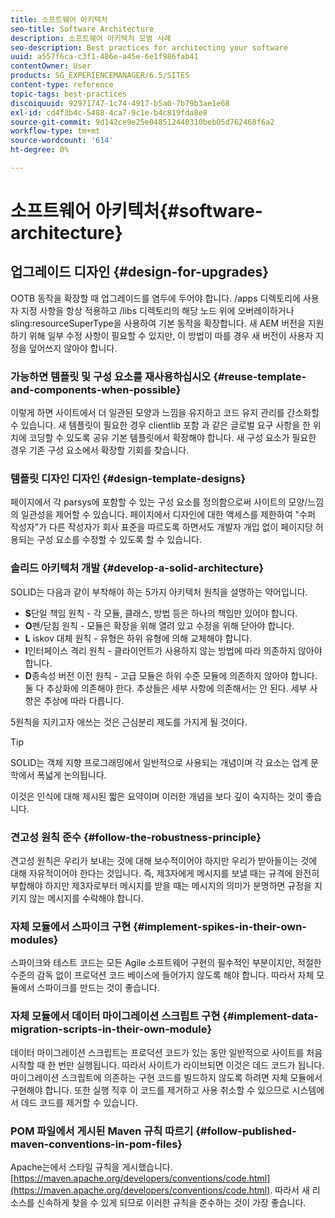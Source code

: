 ```yaml
---
title: 소프트웨어 아키텍처
seo-title: Software Architecture
description: 소프트웨어 아키텍처 모범 사례
seo-description: Best practices for architecting your software
uuid: a557f6ca-c3f1-486e-a45e-6e1f986fab41
contentOwner: User
products: SG_EXPERIENCEMANAGER/6.5/SITES
content-type: reference
topic-tags: best-practices
discoiquuid: 92971747-1c74-4917-b5a0-7b79b3ae1e68
exl-id: cd4f3b4c-5488-4ca7-9c1e-b4c819fda8e8
source-git-commit: 9d142ce9e25e048512440310beb05d762468f6a2
workflow-type: tm+mt
source-wordcount: '614'
ht-degree: 0%

---
```


# 소프트웨어 아키텍처{#software-architecture}

## 업그레이드 디자인 {#design-for-upgrades}

OOTB 동작을 확장할 때 업그레이드를 염두에 두어야 합니다. /apps 디렉토리에 사용자 지정 사항을 항상 적용하고 /libs 디렉토리의 해당 노드 위에 오버레이하거나 sling:resourceSuperType을 사용하여 기본 동작을 확장합니다. 새 AEM 버전을 지원하기 위해 일부 수정 사항이 필요할 수 있지만, 이 방법이 따를 경우 새 버전이 사용자 지정을 덮어쓰지 않아야 합니다.

### 가능하면 템플릿 및 구성 요소를 재사용하십시오 {#reuse-template-and-components-when-possible}

이렇게 하면 사이트에서 더 일관된 모양과 느낌을 유지하고 코드 유지 관리를 간소화할 수 있습니다. 새 템플릿이 필요한 경우 clientlib 포함 과 같은 글로벌 요구 사항을 한 위치에 코딩할 수 있도록 공유 기본 템플릿에서 확장해야 합니다. 새 구성 요소가 필요한 경우 기존 구성 요소에서 확장할 기회를 찾습니다.

### 템플릿 디자인 디자인 {#design-template-designs}

페이지에서 각 parsys에 포함할 수 있는 구성 요소를 정의함으로써 사이트의 모양/느낌의 일관성을 제어할 수 있습니다. 페이지에서 디자인에 대한 액세스를 제한하여 &quot;수퍼 작성자&quot;가 다른 작성자가 회사 표준을 따르도록 하면서도 개발자 개입 없이 페이지당 허용되는 구성 요소를 수정할 수 있도록 할 수 있습니다.

### 솔리드 아키텍처 개발 {#develop-a-solid-architecture}

SOLID는 다음과 같이 부착해야 하는 5가지 아키텍처 원칙을 설명하는 약어입니다.

* **S**&#x200B;단일 책임 원칙 - 각 모듈, 클래스, 방법 등은 하나의 책임만 있어야 합니다.
* **O**&#x200B;펜/닫힘 원칙 - 모듈은 확장을 위해 열려 있고 수정을 위해 닫아야 합니다.
* **L** iskov 대체 원칙 - 유형은 하위 유형에 의해 교체해야 합니다.
* **I**&#x200B;인터페이스 격리 원칙 - 클라이언트가 사용하지 않는 방법에 따라 의존하지 않아야 합니다.
* **D**&#x200B;종속성 버전 이전 원칙 - 고급 모듈은 하위 수준 모듈에 의존하지 않아야 합니다. 둘 다 추상화에 의존해야 한다. 추상들은 세부 사항에 의존해서는 안 된다. 세부 사항은 추상에 따라 다릅니다.

5원칙을 지키고자 애쓰는 것은 근심분리 제도를 가지게 될 것이다.

>[!TIP]
>
>SOLID는 객체 지향 프로그래밍에서 일반적으로 사용되는 개념이며 각 요소는 업계 문학에서 폭넓게 논의됩니다.
>
>이것은 인식에 대해 제시된 짧은 요약이며 이러한 개념을 보다 깊이 숙지하는 것이 좋습니다.

### 견고성 원칙 준수 {#follow-the-robustness-principle}

견고성 원칙은 우리가 보내는 것에 대해 보수적이어야 하지만 우리가 받아들이는 것에 대해 자유적이어야 한다는 것입니다. 즉, 제3자에게 메시지를 보낼 때는 규격에 완전히 부합해야 하지만 제3자로부터 메시지를 받을 때는 메시지의 의미가 분명하면 규정을 지키지 않는 메시지를 수락해야 합니다.

### 자체 모듈에서 스파이크 구현 {#implement-spikes-in-their-own-modules}

스파이크와 테스트 코드는 모든 Agile 소프트웨어 구현의 필수적인 부분이지만, 적절한 수준의 감독 없이 프로덕션 코드 베이스에 들어가지 않도록 해야 합니다. 따라서 자체 모듈에서 스파이크를 만드는 것이 좋습니다.

### 자체 모듈에서 데이터 마이그레이션 스크립트 구현 {#implement-data-migration-scripts-in-their-own-module}

데이터 마이그레이션 스크립트는 프로덕션 코드가 있는 동안 일반적으로 사이트를 처음 시작할 때 한 번만 실행됩니다. 따라서 사이트가 라이브되면 이것은 데드 코드가 됩니다. 마이그레이션 스크립트에 의존하는 구현 코드를 빌드하지 않도록 하려면 자체 모듈에서 구현해야 합니다. 또한 실행 직후 이 코드를 제거하고 사용 취소할 수 있으므로 시스템에서 데드 코드를 제거할 수 있습니다.

### POM 파일에서 게시된 Maven 규칙 따르기 {#follow-published-maven-conventions-in-pom-files}

Apache는에서 스타일 규칙을 게시했습니다. [https://maven.apache.org/developers/conventions/code.html](https://maven.apache.org/developers/conventions/code.html). 따라서 새 리소스를 신속하게 찾을 수 있게 되므로 이러한 규칙을 준수하는 것이 가장 좋습니다.
